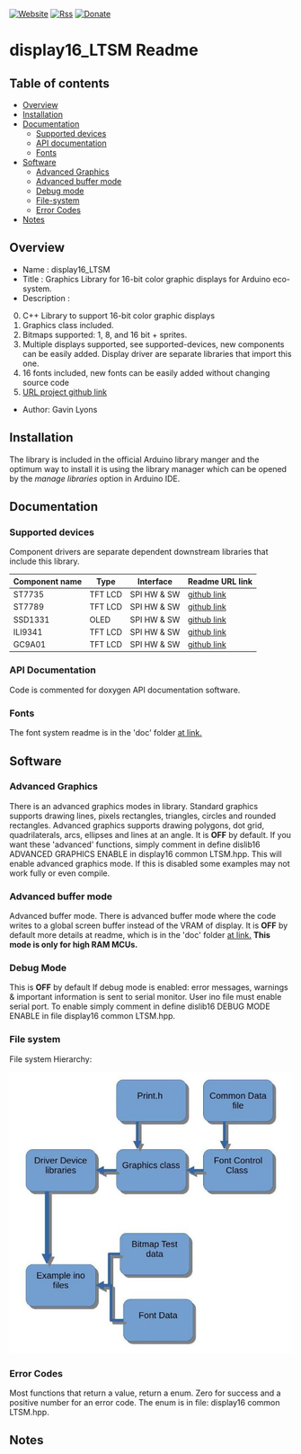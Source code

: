 [![Website](https://img.shields.io/badge/Website-Link-blue.svg)](https://gavinlyonsrepo.github.io/)  [![Rss](https://img.shields.io/badge/Subscribe-RSS-yellow.svg)](https://gavinlyonsrepo.github.io//feed.xml)  [![Donate](https://img.shields.io/badge/Donate-PayPal-green.svg)](https://www.paypal.com/paypalme/whitelight976)

# display16_LTSM Readme

## Table of contents

  * [Overview](#overview)
  * [Installation](#installation)
  * [Documentation](#documentation)
    * [Supported devices](#supported-devices)
    * [API documentation](#api-documentation)
    * [Fonts](#fonts)
  * [Software](#software)
    * [Advanced Graphics](#advanced-graphics)
    * [Advanced buffer mode](#Advanced-buffer-mode)
    * [Debug mode](#debug-mode)
    * [File-system](#file-system)
    * [Error Codes](#error-codes)
  * [Notes](#notes)

## Overview

* Name : display16_LTSM
* Title : Graphics Library for 16-bit color graphic displays for Arduino eco-system.
* Description :

0. C++ Library to support 16-bit color graphic displays
1. Graphics class included.
2. Bitmaps supported: 1, 8, and 16 bit + sprites.
3. Multiple displays supported, see supported-devices, new components can be easily added.
    Display driver are separate libraries that import this one.
4. 16 fonts included, new fonts can be easily added without changing source code
5. [URL project github link](https://github.com/gavinlyonsrepo/display16_LTSM)

* Author: Gavin Lyons


## Installation

The library is included in the official Arduino library manger and the optimum way to install it is using the library manager which can be opened by the *manage libraries* option in Arduino IDE. 

## Documentation

### Supported devices

Component drivers are separate dependent downstream libraries that include this library.

| Component name | Type | Interface | Readme URL link |
| -------- | ---------- | --------- | ---------- |
| ST7735 | TFT LCD|SPI HW & SW| [github link](https://github.com/gavinlyonsrepo/ST7735_LTSM)|
| ST7789 | TFT LCD|SPI HW & SW| [github link](https://github.com/gavinlyonsrepo/ST7789_LTSM)|
| SSD1331| OLED |SPI HW & SW  | [github link](https://github.com/gavinlyonsrepo/SSD1331_LTSM)|
| ILI9341 | TFT LCD |SPI HW & SW  | [github link](https://github.com/gavinlyonsrepo/ILI9341_LTSM)|
| GC9A01 | TFT LCD |SPI HW & SW  | [github link](https://github.com/gavinlyonsrepo/GC9A01_LTSM)|

### API Documentation

Code is commented for doxygen API documentation software.

### Fonts

The font system readme is in the 'doc' folder [at link.](extras/doc/fonts/README.md)

## Software

### Advanced Graphics

There is an advanced graphics modes in library.
Standard graphics supports drawing lines, pixels
rectangles, triangles, circles and rounded rectangles.
Advanced graphics supports drawing polygons, dot grid, quadrilaterals, 
arcs, ellipses and lines at an angle.
It is **OFF** by default.
If you want these 'advanced' functions, simply 
comment in define dislib16 ADVANCED GRAPHICS ENABLE in display16 common LTSM.hpp. 
This will enable advanced graphics mode. If this is disabled some examples 
may not work fully or even compile. 

### Advanced buffer mode

Advanced buffer mode. There is advanced buffer mode where the code writes to a global screen buffer instead of the VRAM of display. It is **OFF** by default more details at readme, 
which is in the 'doc' folder [at link.](extras/doc/buffer_mode/README.md)
**This mode is only for high RAM MCUs.**

### Debug Mode 

This is **OFF** by default
If debug mode is enabled: error messages, warnings & important information is sent to serial monitor.
User ino file must enable serial port. To enable simply 
comment in define dislib16 DEBUG MODE ENABLE in file display16 common LTSM.hpp.


### File system

File system Hierarchy:

[![ pic ](https://github.com/gavinlyonsrepo/display16_LTSM/blob/main/extras/images/filesystem.jpg)](https://github.com/gavinlyonsrepo/display16_LTSM/blob/main/extras/images/filesystem.jpg) 

### Error Codes 

Most functions that return a value, return a enum. 
Zero for success and a positive number for an error code. 
The enum is in file: display16 common LTSM.hpp.

## Notes
